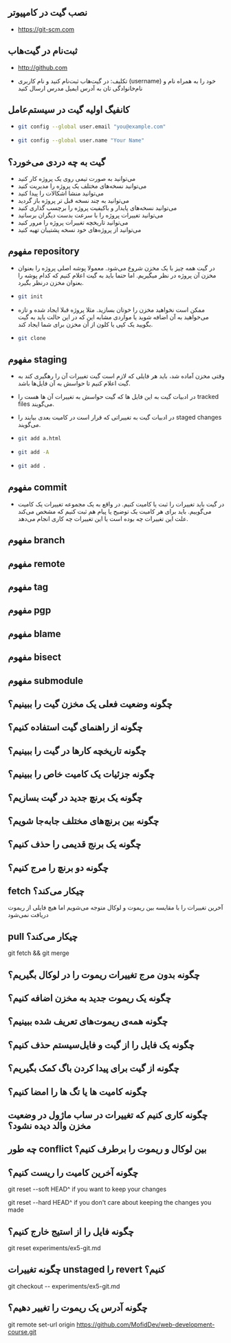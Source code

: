## نصب گیت در کامپیوتر

- https://git-scm.com

## ثبت‌نام در گیت‌هاب

- http://github.com

- تکلیف: در گیت‌هاب ثبت‌نام کنید و نام کاربری (username) خود را به همراه نام و نام‌خانوادگی تان به آدرس ایمیل مدرس ارسال کنید

## کانفیگ اولیه گیت در سیستم‌عامل

- ```bash
  git config --global user.email "you@example.com"
  ```
- ```bash
  git config --global user.name "Your Name"
  ```

## گیت به چه دردی می‌خورد؟

- می‌توانید به صورت تیمی روی یک پروژه کار کنید
- می‌توانید نسخه‌های مختلف یک پروژه را مدیریت کنید
- می‌توانید منشا اشکالات را پیدا کنید
- می‌توانید به چند نسخه قبل تر پروژه باز گردید
- می‌توانید نسخه‌های پایدار و باکیفیت پروژه را برچسب گذاری کنید
- می‌توانید تغییرات پروژه را با سرعت بدست دیگران برسانید
- می‌توانید تاریخچه تغییرات پروژه را مرور کنید
- می‌توانید از پروژه‌های خود نسخه پشتیبان تهیه کنید

## مفهوم repository

- در گیت همه چیز با یک مخزن شروع می‌شود. معمولا پوشه اصلی پروژه را بعنوان مخزن آن پروژه در نظر میگیریم. اما حتما باید به گیت اعلام کنیم که کدام پوشه را بعنوان مخزن درنظر بگیرد.

- ```bash
  git init
  ```
- ممکن است نخواهید مخزن را خوتان بسازید. مثلا پروژه قبلا ایجاد شده و تازه می‌‌خواهید به آن اضافه شوید یا مواردی مشابه این که در این حالت باید به گیت بگویید یک کپی یا کلون از آن مخزن برای شما ایجاد کند.

- ```bash
  git clone
  ```

## مفهوم staging

- وقتی مخزن آماده شد، باید هر فایلی که لازم است گیت تغییرات آن را رهگیری کند به گیت اعلام کنیم تا حواسش به آن فایل‌ها باشد.

- در ادبیات گیت به این فایل ها که گیت حواسش به تغییرات آن ها هست را tracked files می‌گویند.

- در ادبیات گیت به تغییراتی که قرار است در کامیت بعدی بیایند را staged changes می‌گویند.

- ```bash
  git add a.html
  ```

- ```bash
  git add -A
  ```

- ```bash
  git add .
  ```

## مفهوم commit

- در گیت باید تغییرات را ثبت یا کامیت کنیم. در واقع به یک مجموعه تغییرات یک کامیت می‌گوییم. باید برای هر کامیت یک توضیح یا پیام هم ثبت کنیم که مشخص می‌کند علت این تغییرات چه بوده است یا این تغییرات چه کاری انجام می‌دهد.

## مفهوم branch

## مفهوم remote

## مفهوم tag

## مفهوم pgp

## مفهوم blame

## مفهوم bisect

## مفهوم submodule

## چگونه وضعیت فعلی یک مخزن گیت را ببینیم؟

## چگونه از راهنمای گیت استفاده کنیم؟

## چگونه تاریخچه کارها در گیت را ببینیم؟

## چگونه جزئیات یک کامیت خاص را ببینیم؟

## چگونه یک برنچ جدید در گیت بسازیم؟

## چگونه بین برنچ‌های مختلف جا‌به‌جا شویم؟

## چگونه یک برنج قدیمی را حذف کنیم؟

## چگونه دو برنچ را مرج کنیم؟

## fetch چیکار می‌کند؟

آخرین تغییرات را با مقایسه بین ریموت و لوکال متوجه می‌شویم اما هیچ فایلی از ریموت دریافت نمی‌شود

## pull چیکار می‌کند؟

git fetch && git merge

## چگونه بدون مرج تغییرات ریموت را در لوکال بگیریم؟

## چگونه یک ریموت جدید به مخزن اضافه کنیم؟

## چگونه همه‌ی ریموت‌های تعریف شده ببینیم؟

## چگونه یک فایل را از گیت و فایل‌سیستم حذف کنیم؟

## چگونه از گیت برای پیدا کردن باگ کمک بگیریم؟

## چگونه کامیت ها یا تگ ها را امضا کنیم؟

## چگونه کاری کنیم که تغییرات در ساب ماژول در وضعیت مخزن والد دیده نشود؟

## چه طور conflict بین لوکال و ریموت را برطرف کنیم؟

## چگونه آخرین کامیت را ریست کنیم؟

git reset --soft HEAD^
if you want to keep your changes

git reset --hard HEAD^
if you don't care about keeping the changes you made

## چگونه فایل را از استیج خارج کنیم؟

git reset experiments/ex5-git.md

## چگونه تغییرات unstaged را revert کنیم؟

git checkout -- experiments/ex5-git.md

## چگونه آدرس یک ریموت را تغییر دهیم؟

git remote set-url origin https://github.com/MofidDev/web-development-course.git
